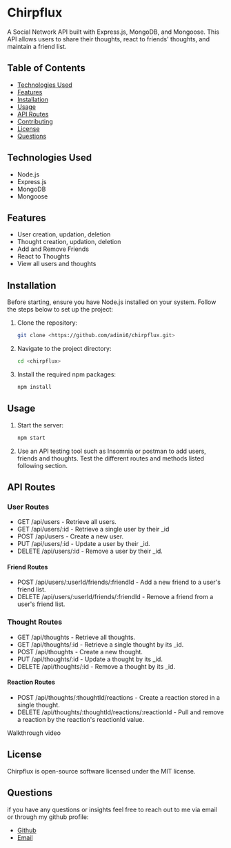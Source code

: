 # Chirpflux

A Social Network API built with Express.js, MongoDB, and Mongoose. This API allows users to share their thoughts, react to friends' thoughts, and maintain a friend list.

## Table of Contents

- [Technologies Used](#technologies-used)
- [Features](#features)
- [Installation](#installation)
- [Usage](#usage)
- [API Routes](#api-routes)
- [Contributing](#contributing)
- [License](#license)
- [Questions](#questions)

## Technologies Used

- Node.js
- Express.js
- MongoDB
- Mongoose

## Features

- User creation, updation, deletion
- Thought creation, updation, deletion
- Add and Remove Friends
- React to Thoughts
- View all users and thoughts

## Installation

Before starting, ensure you have Node.js installed on your system. Follow the steps below to set up the project:

1. Clone the repository:
   ```sh
   git clone <https://github.com/adini6/chirpflux.git>
   ```

2. Navigate to the project directory:
    ```sh
    cd <chirpflux>
    ```

3. Install the required npm packages:
    ```sh 
    npm install
    ```

## Usage

1. Start the server:
    ```sh
    npm start
    ```
2. Use an API testing tool such as Insomnia or postman to add users, friends and thoughts. Test the different routes and methods listed following section.  

## API Routes
### User Routes
- GET /api/users - Retrieve all users.
- GET /api/users/:id - Retrieve a single user by their _id 
- POST /api/users - Create a new user.
- PUT /api/users/:id - Update a user by their _id.
- DELETE /api/users/:id - Remove a user by their _id.
#### Friend Routes
- POST /api/users/:userId/friends/:friendId - Add a new friend to a user's friend list.
- DELETE /api/users/:userId/friends/:friendId - Remove a friend from a user's friend list.
### Thought Routes
- GET /api/thoughts - Retrieve all thoughts.
- GET /api/thoughts/:id - Retrieve a single thought by its _id.
- POST /api/thoughts - Create a new thought.
- PUT /api/thoughts/:id - Update a thought by its _id.
- DELETE /api/thoughts/:id - Remove a thought by its _id.
#### Reaction Routes
- POST /api/thoughts/:thoughtId/reactions - Create a reaction stored in a single thought.
- DELETE /api/thoughts/:thoughtId/reactions/:reactionId - Pull and remove a reaction by the reaction's reactionId value.


Walkthrough video


## License 
Chirpflux is open-source software licensed under the MIT license.

## Questions 
if you have any questions or insights feel free to reach out to me via email or through my github profile: 
- [Github](https://github.com/adini6)
- [Email](adini18@gmail.com)



